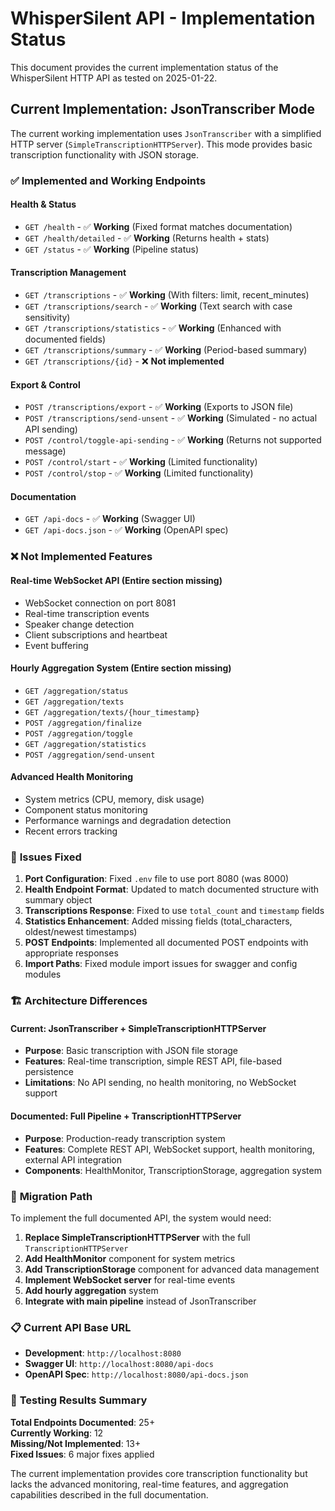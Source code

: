 # WhisperSilent API - Implementation Status

This document provides the current implementation status of the WhisperSilent HTTP API as tested on 2025-01-22.

## Current Implementation: JsonTranscriber Mode

The current working implementation uses `JsonTranscriber` with a simplified HTTP server (`SimpleTranscriptionHTTPServer`). This mode provides basic transcription functionality with JSON storage.

### ✅ **Implemented and Working Endpoints**

#### Health & Status
- `GET /health` - ✅ **Working** (Fixed format matches documentation)
- `GET /health/detailed` - ✅ **Working** (Returns health + stats) 
- `GET /status` - ✅ **Working** (Pipeline status)

#### Transcription Management  
- `GET /transcriptions` - ✅ **Working** (With filters: limit, recent_minutes)
- `GET /transcriptions/search` - ✅ **Working** (Text search with case sensitivity)
- `GET /transcriptions/statistics` - ✅ **Working** (Enhanced with documented fields)
- `GET /transcriptions/summary` - ✅ **Working** (Period-based summary)
- `GET /transcriptions/{id}` - ❌ **Not implemented**

#### Export & Control
- `POST /transcriptions/export` - ✅ **Working** (Exports to JSON file)
- `POST /transcriptions/send-unsent` - ✅ **Working** (Simulated - no actual API sending)
- `POST /control/toggle-api-sending` - ✅ **Working** (Returns not supported message)
- `POST /control/start` - ✅ **Working** (Limited functionality)
- `POST /control/stop` - ✅ **Working** (Limited functionality)

#### Documentation
- `GET /api-docs` - ✅ **Working** (Swagger UI)
- `GET /api-docs.json` - ✅ **Working** (OpenAPI spec)

### ❌ **Not Implemented Features**

#### Real-time WebSocket API (Entire section missing)
- WebSocket connection on port 8081
- Real-time transcription events
- Speaker change detection
- Client subscriptions and heartbeat
- Event buffering

#### Hourly Aggregation System (Entire section missing)
- `GET /aggregation/status`
- `GET /aggregation/texts`
- `GET /aggregation/texts/{hour_timestamp}`
- `POST /aggregation/finalize`
- `POST /aggregation/toggle`
- `GET /aggregation/statistics`
- `POST /aggregation/send-unsent`

#### Advanced Health Monitoring
- System metrics (CPU, memory, disk usage)
- Component status monitoring
- Performance warnings and degradation detection
- Recent errors tracking

### 🔧 **Issues Fixed**

1. **Port Configuration**: Fixed `.env` file to use port 8080 (was 8000)
2. **Health Endpoint Format**: Updated to match documented structure with summary object
3. **Transcriptions Response**: Fixed to use `total_count` and `timestamp` fields
4. **Statistics Enhancement**: Added missing fields (total_characters, oldest/newest timestamps)
5. **POST Endpoints**: Implemented all documented POST endpoints with appropriate responses
6. **Import Paths**: Fixed module import issues for swagger and config modules

### 🏗️ **Architecture Differences**

#### Current: JsonTranscriber + SimpleTranscriptionHTTPServer
- **Purpose**: Basic transcription with JSON file storage
- **Features**: Real-time transcription, simple REST API, file-based persistence
- **Limitations**: No API sending, no health monitoring, no WebSocket support

#### Documented: Full Pipeline + TranscriptionHTTPServer  
- **Purpose**: Production-ready transcription system
- **Features**: Complete REST API, WebSocket support, health monitoring, external API integration
- **Components**: HealthMonitor, TranscriptionStorage, aggregation system

### 🚀 **Migration Path**

To implement the full documented API, the system would need:

1. **Replace SimpleTranscriptionHTTPServer** with the full `TranscriptionHTTPServer`
2. **Add HealthMonitor** component for system metrics
3. **Add TranscriptionStorage** component for advanced data management  
4. **Implement WebSocket server** for real-time events
5. **Add hourly aggregation** system
6. **Integrate with main pipeline** instead of JsonTranscriber

### 📋 **Current API Base URL**

- **Development**: `http://localhost:8080`
- **Swagger UI**: `http://localhost:8080/api-docs`
- **OpenAPI Spec**: `http://localhost:8080/api-docs.json`

### 🧪 **Testing Results Summary**

**Total Endpoints Documented**: 25+  
**Currently Working**: 12  
**Missing/Not Implemented**: 13+  
**Fixed Issues**: 6 major fixes applied

The current implementation provides core transcription functionality but lacks the advanced monitoring, real-time features, and aggregation capabilities described in the full documentation.